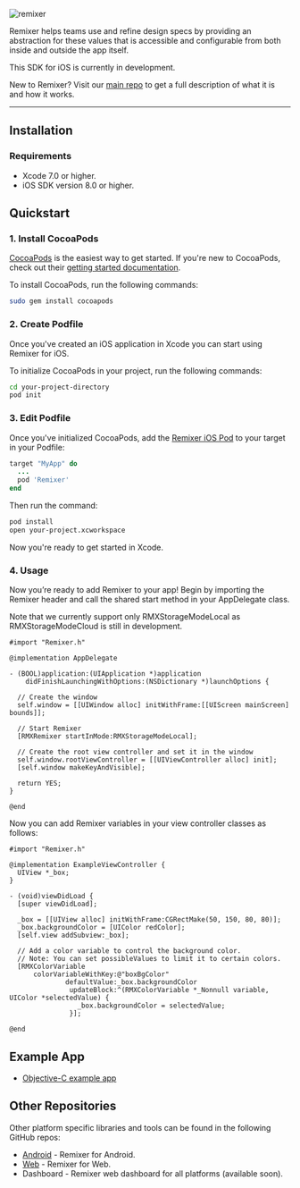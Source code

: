 ![remixer](https://github.com/material-foundation/material-remixer/raw/master/docs/assets/lockup_remixer_icon_horizontal_dark.png)

Remixer helps teams use and refine design specs by providing an abstraction for these values that is accessible and configurable from both inside and outside the app itself. 

This SDK for iOS is currently in development.

New to Remixer? Visit our [main repo](https://github.com/material-foundation/material-remixer) to get a full description of what it is and how it works.
- - -

## Installation

### Requirements

- Xcode 7.0 or higher.
- iOS SDK version 8.0 or higher.

## Quickstart

### 1. Install CocoaPods

[CocoaPods](https://cocoapods.org/) is the easiest way to get started. If you're new to CocoaPods,
check out their [getting started documentation](https://guides.cocoapods.org/using/getting-started.html).

To install CocoaPods, run the following commands:

~~~ bash
sudo gem install cocoapods
~~~

### 2. Create Podfile

Once you've created an iOS application in Xcode you can start using Remixer for iOS.

To initialize CocoaPods in your project, run the following commands:

~~~ bash
cd your-project-directory
pod init
~~~

### 3. Edit Podfile

Once you've initialized CocoaPods, add the [Remixer iOS Pod](https://cocoapods.org/pods/Remixer)
to your target in your Podfile:

~~~ ruby
target "MyApp" do
  ...
  pod 'Remixer'
end
~~~

Then run the command:

~~~ bash
pod install
open your-project.xcworkspace
~~~

Now you're ready to get started in Xcode.

### 4. Usage

Now you’re ready to add Remixer to your app! Begin by importing the Remixer header and call the
shared start method in your AppDelegate class.

Note that we currently support only RMXStorageModeLocal as RMXStorageModeCloud is still in development.

~~~ objc
#import "Remixer.h"

@implementation AppDelegate

- (BOOL)application:(UIApplication *)application
    didFinishLaunchingWithOptions:(NSDictionary *)launchOptions {
    
  // Create the window
  self.window = [[UIWindow alloc] initWithFrame:[[UIScreen mainScreen] bounds]];

  // Start Remixer
  [RMXRemixer startInMode:RMXStorageModeLocal];
  
  // Create the root view controller and set it in the window
  self.window.rootViewController = [[UIViewController alloc] init];
  [self.window makeKeyAndVisible];

  return YES;
}

@end
~~~

Now you can add Remixer variables in your view controller classes as follows:

~~~ objc
#import "Remixer.h"

@implementation ExampleViewController {
  UIView *_box;
}

- (void)viewDidLoad {
  [super viewDidLoad];

  _box = [[UIView alloc] initWithFrame:CGRectMake(50, 150, 80, 80)];
  _box.backgroundColor = [UIColor redColor];
  [self.view addSubview:_box];
  
  // Add a color variable to control the background color.
  // Note: You can set possibleValues to limit it to certain colors.
  [RMXColorVariable
      colorVariableWithKey:@"boxBgColor"
              defaultValue:_box.backgroundColor
               updateBlock:^(RMXColorVariable *_Nonnull variable, UIColor *selectedValue) {
                 _box.backgroundColor = selectedValue;
               }];

@end
~~~

## Example App

- [Objective-C example app](examples/objc)

## Other Repositories

Other platform specific libraries and tools can be found in the following GitHub repos:

- [Android](https://github.com/material-foundation/material-remixer-android) - Remixer for Android.
- [Web](https://github.com/material-foundation/material-remixer-web) - Remixer for Web.
- Dashboard - Remixer web dashboard for all platforms (available soon).

